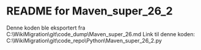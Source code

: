 # README for Maven_super_26_2
Denne koden ble eksportert fra C:\WikiMigration\git\code_dump\Maven_super_26.md
Link til denne koden: C:\WikiMigration\git\code_repo\Python\Maven_super_26_2.py
